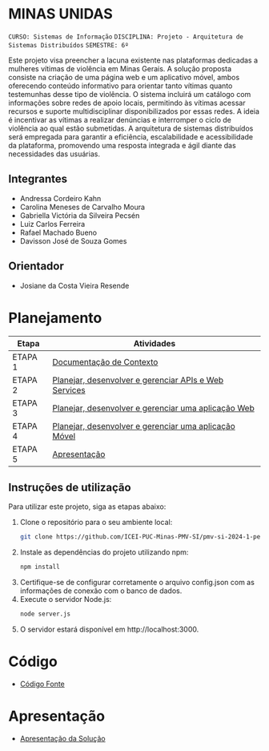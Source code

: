 # MINAS UNIDAS

`CURSO: Sistemas de Informação`
`DISCIPLINA: Projeto - Arquitetura de Sistemas Distribuídos`
`SEMESTRE: 6º`

Este projeto visa preencher a lacuna existente nas plataformas dedicadas a mulheres vítimas de violência em Minas Gerais. A solução proposta consiste na criação de uma página web e um aplicativo móvel, ambos oferecendo conteúdo informativo para orientar tanto vítimas quanto testemunhas desse tipo de violência. O sistema incluirá um catálogo com informações sobre redes de apoio locais, permitindo às vítimas acessar recursos e suporte multidisciplinar disponibilizados por essas redes. A ideia é incentivar as vítimas a realizar denúncias e interromper o ciclo de violência ao qual estão submetidas. A arquitetura de sistemas distribuídos será empregada para garantir a eficiência, escalabilidade e acessibilidade da plataforma, promovendo uma resposta integrada e ágil diante das necessidades das usuárias.

## Integrantes

* Andressa Cordeiro Kahn 
* Carolina Meneses de Carvalho Moura
* Gabriella Victória da Silveira Pecsén
* Luiz Carlos Ferreira
* Rafael Machado Bueno
* Davisson José de Souza Gomes

## Orientador

* Josiane da Costa Vieira Resende

# Planejamento

| Etapa         | Atividades |
| ------------- | ----------- |
| ETAPA 1       | [Documentação de Contexto](docs/contexto.md) |
| ETAPA 2       | [Planejar, desenvolver e gerenciar APIs e Web Services](docs/backend-apis.md) |
| ETAPA 3       | [Planejar, desenvolver e gerenciar uma aplicação Web](docs/frontend-web.md) |
| ETAPA 4       | [Planejar, desenvolver e gerenciar uma aplicação Móvel](docs/frontend-mobile.md) |
| ETAPA 5       | [Apresentação](presentation/README.md) |

## Instruções de utilização

Para utilizar este projeto, siga as etapas abaixo:

1. Clone o repositório para o seu ambiente local:
   ```bash
   git clone https://github.com/ICEI-PUC-Minas-PMV-SI/pmv-si-2024-1-pe6-t2-g4-minas-unidas.git
2. Instale as dependências do projeto utilizando npm:
    ```bash
    npm install
3. Certifique-se de configurar corretamente o arquivo config.json com as informações de conexão com o banco de dados.
4. Execute o servidor Node.js:
    ```bash
    node server.js
5. O servidor estará disponível em http://localhost:3000.

# Código

- [Código Fonte](src/README.md)

# Apresentação

- [Apresentação da Solução](presentation/README.md)